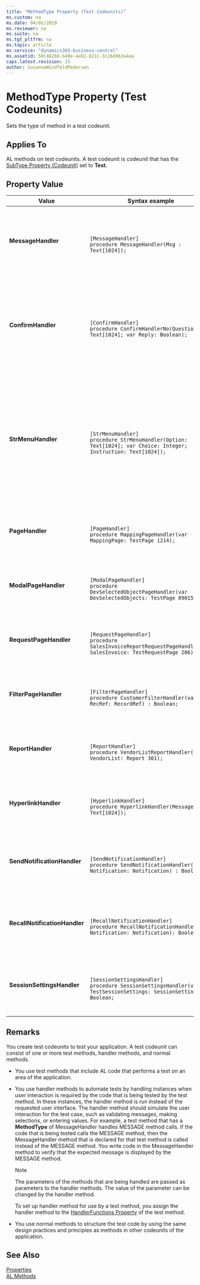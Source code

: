 ```yaml
---
title: "MethodType Property (Test Codeunits)"
ms.custom: na
ms.date: 04/01/2019
ms.reviewer: na
ms.suite: na
ms.tgt_pltfrm: na
ms.topic: article
ms.service: "dynamics365-business-central"
ms.assetid: 50c482bb-b49e-4a92-821c-3c26d963a4aa
caps.latest.revision: 15
author: SusanneWindfeldPedersen
---
```


 

# MethodType Property (Test Codeunits)
Sets the type of method in a test codeunit.  
  
## Applies To  
 AL methods on test codeunits. A test codeunit is codeunit that has the [SubType Property (Codeunit)](devenv-subtype-property-codeunit.md) set to **Test**.  
  
## Property Value  
  
|Value|Syntax example|Purpose|  
|-----------|-----------------|--------|    
|**MessageHandler**|<br>`[MessageHandler]` </br> `procedure MessageHandler(Msg : Text[1024]);`|This handler is called when a message function is invoked in the code. The parameter type, **Text**,  contains the text of the function.|  
|**ConfirmHandler**|<br>`[ConfirmHandler]` </br> `procedure ConfirmHandlerNo(Question: Text[1024]; var Reply: Boolean);`|This handler is called when a confirm function is invoked in the code. The parameter type, **Text**,  contains the text of the function and the parameter **Reply** if the response to confirm is *yes* or *no*.|  
|**StrMenuHandler**|<br>`[StrMenuHandler]` </br> `procedure StrMenuHandler(Option: Text[1024]; var Choice: Integer; Instruction: Text[1024]);`|This handler is called when a StrMenu function is invoked in code. The parameter type, **Text**,  contains the text of the function and **Choice** is the option chosen in the StrMenu. **Options** is the list of the different option values and **Instruction** is the leading text.|  
|**PageHandler**|<br>`[PageHandler]` </br> `procedure MappingPageHandler(var MappingPage: TestPage 1214);`|This handler is called when a non-modal page is invoked in the code. **TestPage** is the specific page in this case.|
|**ModalPageHandler**|<br>`[ModalPageHandler]` </br> `procedure DevSelectedObjectPageHandler(var DevSelectedObjects: TestPage 89015);`|This handler is called when a modal page is invoked in the code. **TestPage** is the specific page in this case.|  
|**RequestPageHandler**|<br>`[RequestPageHandler]` </br> `procedure SalesInvoiceReportRequestPageHandler(var SalesInvoice: TestRequestPage 206);`|This handler is called when a report is invoked in the code.  **TestRequestPage** refers to the specific report ID.| 
|**FilterPageHandler**|<br>`[FilterPageHandler]` </br> `procedure CustomerFilterHandler(var RecRef: RecordRef) : Boolean;`|This handler is called when a filter page is invoked in the code. **RecRef** holds the record of the filter page.| 
|**ReportHandler**|<br>`[ReportHandler]` </br> `procedure VendorListReportHandler(var VendorList: Report 301);`|This handler is called when a report is invoked in the code. **Report** is the specific report in this case.|  
|**HyperlinkHandler**|<br>`[HyperlinkHandler]` </br> `procedure HyperlinkHandler(MessageTxt: Text[1024]);`|This handler is called when a hyperlink is invoked in the code. **Text** contains the actual hyperlink.|  
|**SendNotificationHandler**|<br>`[SendNotificationHandler]` </br> `procedure SendNotificationHandler(var Notification: Notification) : Boolean;`|This handler is called when a notification is raised from the code. **Notification** holds the actual notification.|
|**RecallNotificationHandler**|<br>`[RecallNotificationHandler]` </br> `procedure RecallNotificationHandler(var Notification: Notification): Boolean;`|This handler is called when a notification is recalled from the code. **Notification** holds the actual notification.|
|**SessionSettingsHandler**|<br>`[SessionSettingsHandler]` </br> `procedure SessionSettingsHandler(var TestSessionSettings: SessionSettings) : Boolean;`|This handler is called when SessionSetting is updated.  The parameter type, **SessionSettings**, holds the new settings.|
  
## Remarks  
 You create test codeunits to test your application. A test codeunit can consist of one or more test methods, handler methods, and normal methods.  
  
-   You use test methods that include AL code that performs a test on an area of the application. <!-- For more information, see [How to: Create Test Codeunits and Test Methods](../methods/devenv-how-to-create-test-codeunits-and-test-methods.md).  -->
  
-   You use handler methods to automate tests by handling instances when user interaction is required by the code that is being tested by the test method. In these instances, the handler method is run instead of the requested user interface. The handler method should simulate the user interaction for the test case, such as validating messages, making selections, or entering values. For example, a test method that has a **MethodType** of MessageHandler handles MESSAGE method calls. If the code that is being tested calls the MESSAGE method, then the MessageHandler method that is declared for that test method is called instead of the MESSAGE method. You write code in the MessageHandler method to verify that the expected message is displayed by the MESSAGE method.  
  
    > [!NOTE]  
    >  The parameters of the methods that are being handled are passed as parameters to the handler methods. The value of the parameter can be changed by the handler method.  
  
     To set up handler method for use by a test method, you assign the handler method to the [HandlerFunctions Property](devenv-handlermethods-property.md) of the test method.  
  
     <!-- For more information, see [How to: Create Handler Methods](../devenv-how-to-create-handler-methods.md).  -->
  
-   You use normal methods to structure the test code by using the same design practices and principles as methods in other codeunits of the application.  

## See Also  
[Properties](devenv-properties.md)  
[AL Methods](../methods/devenv-al-method-reference.md)  

<!--  
## See Also  
 [Testing the Application](../devenv-Testing-the-Application.md)   
 [How to: Create Test Codeunits and Test Methods](../methods/how-to-create-test-codeunits-and-test-methods.md)   
 [How to: Create Handler Methods](../methods/devenv-How-to-create-handler-methods.md)   
 [Walkthrough: Testing Purchase Invoice Discounts](Walkthrough-Testing-Purchase-Invoice-Discounts.md)
 -->